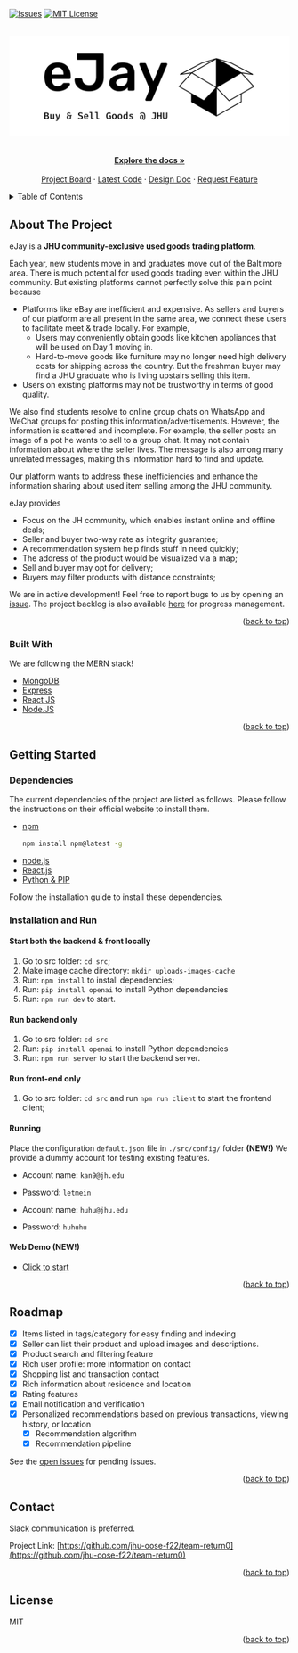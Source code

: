 
[![Issues][issues-shield]][issues-url]
[![MIT License][license-shield]][license-url]

<br />

<div align="center">
  <a href="https://github.com/jhu-oose-f22/team-return0">
    <img src="images/logo.png">
  </a>
  <!-- <h3 align="center">eJay Platform</h3> -->
  <p align="center">
    <!-- Buy & Sell Goods @ JHU -->
    <br />
    <a href="https://github.com/kccarlos/eJay/blob/main/README.md"><strong>Explore the docs »</strong></a>
    <br />
    <br />
    <a href="https://github.com/kccarlos/eJay/projects?query=is%3Aopen">Project Board</a>
    ·
    <a href="https://github.com/kccarlos/eJay/blob/main/">Latest Code</a>
    ·
    <a href="https://github.com/kccarlos/eJay/tree/main/doc/">Design Doc</a>
    ·
    <a href="https://github.com/kccarlos/eJay/issues">Request Feature</a>
  </p>
</div>




<details>
  <summary>Table of Contents</summary>
  <ol>
    <li>
      <a href="#about-the-project">About The Project</a>
      <ul>
        <li><a href="#built-with">Built With</a></li>
      </ul>
    </li>
    <li>
      <a href="#getting-started">Getting Started</a>
      <ul>
        <li><a href="#dependencies">Dependencies</a></li>
        <li><a href="#installation">Installation</a></li>
      </ul>
    </li>
    <!-- <li><a href="#usage">Usage</a></li> -->
    <li><a href="#roadmap">Roadmap</a></li>
    <!-- <li><a href="#contributing">Contributing</a></li> -->
    <li><a href="#contact">Contact</a></li>
    <li><a href="#license">License</a></li>
    <!-- <li><a href="#acknowledgments">Acknowledgments</a></li> -->
  </ol>
</details>


## About The Project

eJay is a **JHU community-exclusive used goods trading platform**.

Each year, new students move in and graduates move out of the Baltimore area. There is much potential for used goods trading even within the JHU community. But existing platforms cannot perfectly solve this pain point because

  - Platforms like eBay are inefficient and expensive. As sellers and buyers of our platform are all present in the same area, we connect these users to facilitate meet & trade locally. For example,
    - Users may conveniently obtain goods like kitchen appliances that will be used on Day 1 moving in.
    - Hard-to-move goods like furniture may no longer need high delivery costs for shipping across the country. But the freshman buyer may find a JHU graduate who is living upstairs selling this item.
  - Users on existing platforms may not be trustworthy in terms of good quality.

We also find students resolve to online group chats on WhatsApp and WeChat groups for posting this information/advertisements. However, the information is scattered and incomplete. For example, the seller posts an image of a pot he wants to sell to a group chat. It may not contain information about where the seller lives. The message is also among many unrelated messages, making this information hard to find and update.

Our platform wants to address these inefficiencies and enhance the information sharing about used item selling among the JHU community.

eJay provides
* Focus on the JH community, which enables instant online and offline deals;
* Seller and buyer two-way rate as integrity guarantee;
* A recommendation system help finds stuff in need quickly;
* The address of the product would be visualized via a map;
* Sell and buyer may opt for delivery;
* Buyers may filter products with distance constraints;


We are in active development! Feel free to report bugs to us by opening an [issue](https://github.com/jhu-oose-f22/team-return0/issues). The project backlog is also available [here](https://github.com/orgs/jhu-oose-f22/projects/3/views/1?layout=table) for progress management.

<p align="right">(<a href="#readme-top">back to top</a>)</p>


### Built With

<!-- * [![Next][Next.js]][Next-url]

* [![React][React.js]][React-url]
* [![Bootstrap][Bootstrap.com]][Bootstrap-url]
* [![JQuery][JQuery.com]][JQuery-url] -->

We are following the MERN stack!

* [MongoDB](https://www.mongodb.com/)
* [Express](https://expressjs.com/)
* [React JS](https://reactjs.org/)
* [Node.JS](https://nodejs.org/en/)

<p align="right">(<a href="#readme-top">back to top</a>)</p>



<!-- GETTING STARTED -->
## Getting Started

### Dependencies

The current dependencies of the project are listed as follows. Please follow the instructions on their official website to install them.

* [npm](https://www.npmjs.com/)
  ```sh
  npm install npm@latest -g
  ```
* [node.js](https://nodejs.org/en/)
* [React.js](https://reactjs.org/)
* [Python & PIP](https://www.python.org/)

Follow the installation guide to install these dependencies.

### Installation and Run

#### Start both the backend & front locally

1. Go to src folder: ```cd src```;
2. Make image cache directory: `mkdir uploads-images-cache`
3. Run: ```npm install``` to install dependencies;
4. Run: ```pip install openai``` to install Python dependencies
5. Run: ```npm run dev``` to start.

#### Run backend only

1. Go to src folder: ```cd src``` 
2. Run: ```pip install openai``` to install Python dependencies
3. Run: ```npm run server``` to start the backend server.

#### Run front-end only

1. Go to src folder: ```cd src``` and run ```npm run client``` to start the frontend client;

#### Running

Place the configuration `default.json` file in `./src/config/` folder **(NEW!)**
We provide a dummy account for testing existing features.

- Account name: `kan9@jh.edu`
- Password: `letmein`

- Account name: `huhu@jhu.edu`
- Password: `huhuhu`

#### Web Demo (NEW!)

- [Click to start](http://ejay.online)

<p align="right">(<a href="#readme-top">back to top</a>)</p>

<!-- USAGE EXAMPLES -->
<!-- ## Usage

Use this space to show useful examples of how a project can be used. Additional screenshots, code examples and demos work well in this space. You may also link to more resources.

_For more examples, please refer to the [Documentation](https://example.com)_

<p align="right">(<a href="#readme-top">back to top</a>)</p>
 -->


<!-- ROADMAP -->
## Roadmap

- [x] Items listed in tags/category for easy finding and indexing
- [X] Seller can list their product and upload images and descriptions.
- [X] Product search and filtering feature
- [X] Rich user profile: more information on contact
- [x] Shopping list and transaction contact
- [x] Rich information about residence and location
- [x] Rating features
- [x] Email notification and verification
- [x] Personalized recommendations based on previous transactions, viewing history, or location
    - [x] Recommendation algorithm
    - [x] Recommendation pipeline

See the [open issues](https://github.com/jhu-oose-f22/team-return0/issues) for pending issues.

<p align="right">(<a href="#readme-top">back to top</a>)</p>



<!-- CONTRIBUTING -->
<!-- ## Contributing

Contributions are what make the open source community such an amazing place to learn, inspire, and create. Any contributions you make are **greatly appreciated**.

If you have a suggestion that would make this better, please fork the repo and create a pull request. You can also simply open an issue with the tag "enhancement".
Don't forget to give the project a star! Thanks again!

1. Fork the Project
2. Create your Feature Branch (`git checkout -b feature/AmazingFeature`)
3. Commit your Changes (`git commit -m 'Add some AmazingFeature'`)
4. Push to the Branch (`git push origin feature/AmazingFeature`)
5. Open a Pull Request

<p align="right">(<a href="#readme-top">back to top</a>)</p> -->


<!-- CONTACT -->
## Contact

Slack communication is preferred.

Project Link: [https://github.com/jhu-oose-f22/team-return0](https://github.com/jhu-oose-f22/team-return0)

<p align="right">(<a href="#readme-top">back to top</a>)</p>

## License
MIT

<!-- ACKNOWLEDGMENTS -->
<!-- ## Acknowledgments

Use this space to list resources you find helpful and would like to give credit to. I've included a few of my favorites to kick things off!

* [Choose an Open Source License](https://choosealicense.com)
* [GitHub Emoji Cheat Sheet](https://www.webpagefx.com/tools/emoji-cheat-sheet)
* [Malven's Flexbox Cheatsheet](https://flexbox.malven.co/)
* [Malven's Grid Cheatsheet](https://grid.malven.co/)
* [Img Shields](https://shields.io)
* [GitHub Pages](https://pages.github.com)
* [Font Awesome](https://fontawesome.com)
* [React Icons](https://react-icons.github.io/react-icons/search) -->

<p align="right">(<a href="#readme-top">back to top</a>)</p>



<!-- MARKDOWN LINKS & IMAGES -->
<!-- https://www.markdownguide.org/basic-syntax/#reference-style-links -->
[contributors-shield]: https://img.shields.io/github/contributors/othneildrew/Best-README-Template.svg?style=for-the-badge
[contributors-url]: https://github.com/othneildrew/Best-README-Template/graphs/contributors
[forks-shield]: https://img.shields.io/github/forks/othneildrew/Best-README-Template.svg?style=for-the-badge
[forks-url]: https://github.com/othneildrew/Best-README-Template/network/members
[stars-shield]: https://img.shields.io/github/stars/othneildrew/Best-README-Template.svg?style=for-the-badge
[stars-url]: https://github.com/othneildrew/Best-README-Template/stargazers
[issues-shield]: https://img.shields.io/github/issues/othneildrew/Best-README-Template.svg?style=for-the-badge
[issues-url]: https://github.com/othneildrew/Best-README-Template/issues
[license-shield]: https://img.shields.io/github/license/othneildrew/Best-README-Template.svg?style=for-the-badge
[license-url]: https://github.com/jhu-oose-f22/team-return0/blob/main/LICENSE.txt
[linkedin-shield]: https://img.shields.io/badge/-LinkedIn-black.svg?style=for-the-badge&logo=linkedin&colorB=555
[linkedin-url]: https://linkedin.com/in/othneildrew
[product-screenshot]: images/screenshot.png
[Next.js]: https://img.shields.io/badge/next.js-000000?style=for-the-badge&logo=nextdotjs&logoColor=white
[Next-url]: https://nextjs.org/
[React.js]: https://img.shields.io/badge/React-20232A?style=for-the-badge&logo=react&logoColor=61DAFB
[React-url]: https://reactjs.org/
[Vue.js]: https://img.shields.io/badge/Vue.js-35495E?style=for-the-badge&logo=vuedotjs&logoColor=4FC08D
[Vue-url]: https://vuejs.org/
[Angular.io]: https://img.shields.io/badge/Angular-DD0031?style=for-the-badge&logo=angular&logoColor=white
[Angular-url]: https://angular.io/
[Svelte.dev]: https://img.shields.io/badge/Svelte-4A4A55?style=for-the-badge&logo=svelte&logoColor=FF3E00
[Svelte-url]: https://svelte.dev/
[Laravel.com]: https://img.shields.io/badge/Laravel-FF2D20?style=for-the-badge&logo=laravel&logoColor=white
[Laravel-url]: https://laravel.com
[Bootstrap.com]: https://img.shields.io/badge/Bootstrap-563D7C?style=for-the-badge&logo=bootstrap&logoColor=white
[Bootstrap-url]: https://getbootstrap.com
[JQuery.com]: https://img.shields.io/badge/jQuery-0769AD?style=for-the-badge&logo=jquery&logoColor=white
[JQuery-url]: https://jquery.com
